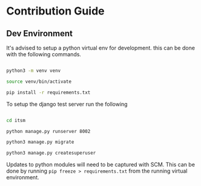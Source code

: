 # Contribution Guide


## Dev Environment

It's advised to setup a python virtual env for development. this can be done with the following commands.

``` bash

python3 -m venv venv

source venv/bin/activate

pip install -r requirements.txt

```

To setup the django test server run the following

``` bash

cd itsm

python manage.py runserver 8002

python3 manage.py migrate

python3 manage.py createsuperuser

```

Updates to python modules will need to be captured with SCM. This can be done by running `pip freeze > requirements.txt` from the running virtual environment.
